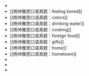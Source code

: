 -
- [[杨帅雅思口语真题：feeling bored]]
- [[杨帅雅思口语真题：colors]]
- [[杨帅雅思口语真题：drinking water]]
- [[杨帅雅思口语真题：cooking]]
- [[杨帅雅思口语真题：foreign food]]
- [[杨帅雅思口语真题：gifts]]
- [[杨帅雅思口语真题：home]]
- [[杨帅雅思口语真题：hometown]]
-
-
-